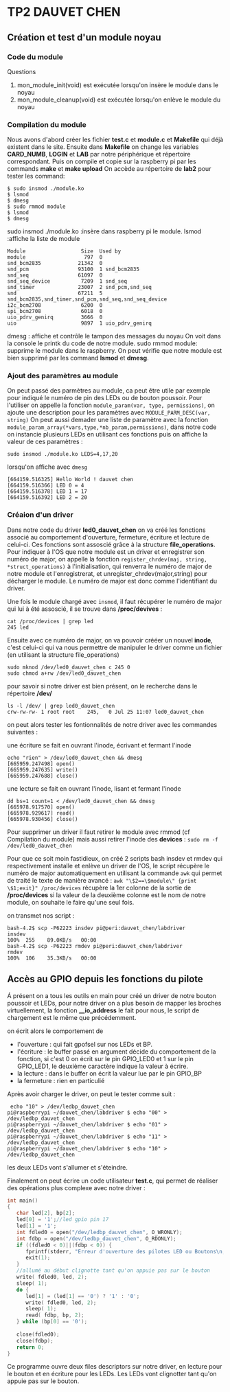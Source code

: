 # TP2 DAUVET CHEN

## Création et test d'un module noyau

### Code du module

Questions
1.  mon_module_init(void) est exécutée lorsqu'on insère le module dans le noyau
2.  mon_module_cleanup(void) est exécutée lorsqu'on enlève le module du noyau

### Compilation du module

Nous avons d'abord créer les fichier **test.c** et **module.c** et **Makefile** qui déjà existent dans le site.
Ensuite dans **Makefile** on change les variables **CARD_NUMB**, **LOGIN** et **LAB** par notre périphérique et répertoire correspondant.
Puis on compile et copie sur la raspberry pi par les commands **make** et **make upload**
On accède au répertoire de **lab2** pour tester les command:
```console
$ sudo insmod ./module.ko
$ lsmod
$ dmesg 
$ sudo rmmod module
$ lsmod
$ dmesg
```
 sudo insmod ./module.ko :insère dans raspberry pi le module.
 lsmod :affiche la liste de module
 ```
 Module                  Size  Used by
module                   797  0 
snd_bcm2835            21342  0 
snd_pcm                93100  1 snd_bcm2835
snd_seq                61097  0 
snd_seq_device          7209  1 snd_seq
snd_timer              23007  2 snd_pcm,snd_seq
snd                    67211  5 snd_bcm2835,snd_timer,snd_pcm,snd_seq,snd_seq_device
i2c_bcm2708             6200  0 
spi_bcm2708             6018  0 
uio_pdrv_genirq         3666  0 
uio                     9897  1 uio_pdrv_genirq

 ```
 dmesg : affiche et contrôle le tampon des messages du noyau
 On voit dans la console le printk du code de notre module.
 sudo rmmod module: supprime le module dans le raspberry.
 On peut vérifie que notre module est bien supprimé par les command **lsmod** et **dmesg**.
 
 ### Ajout des paramètres au module

On peut passé des parmètres au module, ca peut être utile par exemple pour indiqué le numéro de pin des LEDs ou de bouton poussoir.
Pour l'utiliser on appelle la fonction `module_param(var, type, permissions)`, on ajoute une description pour les paramètres avec `MODULE_PARM_DESC(var, string)`
On peut aussi demader une liste de paramètre avec la fonction `module_param_array(*vars,type,*nb_param,permissions)`, dans notre code on instancie plusieurs LEDs en utilisant ces fonctions puis on affiche la valeur de ces paramètres :

```console
sudo insmod ./module.ko LEDS=4,17,20
```

lorsqu'on affiche avec `dmesg`

```console
[664159.516325] Hello World ! dauvet chen
[664159.516366] LED 0 = 4
[664159.516378] LED 1 = 17
[664159.516392] LED 2 = 20
```
### Créaion d'un driver

Dans notre code du driver **led0_dauvet_chen** on va créé les fonctions associé au comportement d'ouverture, fermeture, écriture et lecture de celui-ci.
Ces fonctions sont assoscié grâce à la structure **file_operations**.
Pour indiquer à l'OS que notre module est un driver et enregistrer son numéro de major, on appelle la fonction `register_chrdev(maj, string, *struct_operations)` à l'initialisation, qui renverra le numéro de major de notre module et l'enregistrerat, et unregister_chrdev(major,string) pour décharger le module.
Le numéro de major est donc comme l'identifiant du driver.

Une fois le module chargé avec `insmod`, il faut récupérer le numéro de major qui lui à été assoscié, il se trouve dans **/proc/devives** :

```console
cat /proc/devices | grep led
245 led
```
Ensuite avec ce numéro de major, on va pouvoir crééer un nouvel **inode**, c'est celui-ci qui va nous permettre de manipuler le driver comme un fichier (en utilisant la structure file_operations)

```console
sudo mknod /dev/led0_dauvet_chen c 245 0
sudo chmod a+rw /dev/led0_dauvet_chen
```
pour savoir si notre driver est bien présent, on le recherche dans le répertoire **/dev/**

```console
ls -l /dev/ | grep led0_dauvet_chen
crw-rw-rw- 1 root root    245,   0 Jul 25 11:07 led0_dauvet_chen
```
on peut alors tester les fontionnalités de notre driver avec les commandes suivantes :

une écriture se fait en ouvrant l'inode, écrivant et fermant l'inode
```console
echo "rien" > /dev/led0_dauvet_chen && dmesg
[665959.247498] open()
[665959.247635] write()
[665959.247688] close()
```

une lecture se fait en ouvrant l'inode, lisant et fermant l'inode
```console
dd bs=1 count=1 < /dev/led0_dauvet_chen && dmesg
[665978.917570] open()
[665978.929617] read()
[665978.930456] close()
```
Pour supprimer un driver il faut retirer le module avec rmmod (cf Compilation du module) mais aussi retirer l'inode des **devices** :
`sudo rm -f /dev/led0_dauvet_chen`

Pour que ce soit moin fastidieux, on créé 2 scripts bash insdev et rmdev qui respectivement installe et enlève un driver de l'OS, le script récupère le numéro de major automatiquement en utilisant la commande `awk` qui permet de traité le texte de manière avancé :
`awk "\$2==\$module\" {print \$1;exit}" /proc/devices`
récupère la 1er colonne de la sortie de **/proc/devices** si la valeur de la deuxième colonne est  le nom de notre module, on souhaite le faire qu'une seul fois.

on transmet nos script :
```console
bash-4.2$ scp -P62223 insdev pi@peri:dauvet_chen/labdriver
insdev                                                                                                                                                                           100%  255    89.0KB/s   00:00    
bash-4.2$ scp -P62223 rmdev pi@peri:dauvet_chen/labdriver
rmdev                                                                                                                                                                            100%  106    35.3KB/s   00:00    
```
 
## Accès au GPIO depuis les fonctions du pilote
Á présent on a tous les outils en main pour créé un driver de notre bouton poussoir et LEDs, pour notre driver on a plus besoin de mapper les broches virtuellement, la fonction **__io_address** le fait pour nous, le script de chargement est le même que précédemment.

on écrit alors le comportement de 
* l'ouverture : qui fait gpofsel sur nos LEDs et BP.
* l'écriture : le buffer passé en argument décide du comportement de la fonction, si c'est 0 on écrit sur le pin GPIO_LED0 et 1 sur le pin GPIO_LED1, le deuxième caractère indique la valeur à écrire.
* la lecture : dans le buffer on écrit la valeur lue par le pin GPIO_BP
* la fermeture : rien en particulié

Après avoir charger le driver, on peut le tester comme suit :
```console
 echo "10" > /dev/ledbp_dauvet_chen
pi@raspberrypi ~/dauvet_chen/labdriver $ echo "00" > /dev/ledbp_dauvet_chen
pi@raspberrypi ~/dauvet_chen/labdriver $ echo "01" > /dev/ledbp_dauvet_chen
pi@raspberrypi ~/dauvet_chen/labdriver $ echo "11" > /dev/ledbp_dauvet_chen
pi@raspberrypi ~/dauvet_chen/labdriver $ echo "10" > /dev/ledbp_dauvet_chen
```
les deux LEDs vont s'allumer et s'éteindre.

Finalement on peut écrire un code utilisateur **test.c**, qui permet de réaliser des opérations plus complexe avec notre driver :

```C
int main()
{
   char led[2], bp[2];
   led[0] = '1';//led gpio pin 17
   led[1] = '1';
   int fdled0 = open("/dev/ledbp_dauvet_chen", O_WRONLY);
   int fdbp = open("/dev/ledbp_dauvet_chen", O_RDONLY);
   if ((fdled0 < 0)||(fdbp < 0)) {
      fprintf(stderr, "Erreur d'ouverture des pilotes LED ou Boutons\n, %d, %d",fdled0,fdbp);
      exit(1);
   }
   //allumé au début clignotte tant qu'on appuie pas sur le bouton
   write( fdled0, led, 2);
   sleep( 1);
   do { 
      led[1] = (led[1] == '0') ? '1' : '0';
      write( fdled0, led, 2);
      sleep( 1);
      read( fdbp, bp, 2);
   } while (bp[0] == '0');
   
   close(fdled0);
   close(fdbp);
   return 0;
}
```

Ce programme ouvre deux files descriptors sur notre driver, en lecture pour le bouton et en écriture pour les LEDs. Les LEDs vont clignotter tant qu'on appuie pas sur le bouton.


















